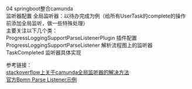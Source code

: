 04 springboot整合camunda  
监听器配置
全局监听器：以待办完成为例（给所有UserTask的complete的操作前添加全局监听，做一些特殊处理）  
主要关注以下几个类：  
ProgressLoggingSupportParseListenerPlugin 插件配置  
ProgressLoggingSupportParseListener 解析流程图上的监听器  
TaskCompleted 监听器具体实现

参考链接：  
[stackoverflow上关于camunda全局监听器的解决方法](https://stackoverflow.com/questions/40427487/camunda-engine-execute-custom-code-on-new-deployment)  
[官方Bpmn Parse Listener示例](https://github.com/camunda/camunda-bpm-examples/tree/master/process-engine-plugin/bpmn-parse-listener)